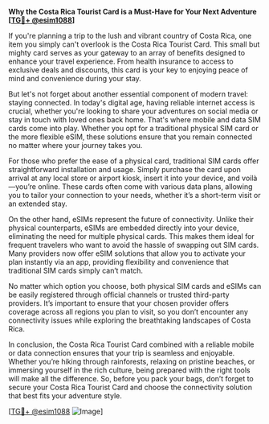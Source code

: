 **Why the Costa Rica Tourist Card is a Must-Have for Your Next Adventure [[TG💪+ @esim1088](https://t.me/s/esim1088)]**

If you're planning a trip to the lush and vibrant country of Costa Rica, one item you simply can't overlook is the Costa Rica Tourist Card. This small but mighty card serves as your gateway to an array of benefits designed to enhance your travel experience. From health insurance to access to exclusive deals and discounts, this card is your key to enjoying peace of mind and convenience during your stay.

But let's not forget about another essential component of modern travel: staying connected. In today's digital age, having reliable internet access is crucial, whether you're looking to share your adventures on social media or stay in touch with loved ones back home. That's where mobile and data SIM cards come into play. Whether you opt for a traditional physical SIM card or the more flexible eSIM, these solutions ensure that you remain connected no matter where your journey takes you.

For those who prefer the ease of a physical card, traditional SIM cards offer straightforward installation and usage. Simply purchase the card upon arrival at any local store or airport kiosk, insert it into your device, and voilà—you’re online. These cards often come with various data plans, allowing you to tailor your connection to your needs, whether it’s a short-term visit or an extended stay.

On the other hand, eSIMs represent the future of connectivity. Unlike their physical counterparts, eSIMs are embedded directly into your device, eliminating the need for multiple physical cards. This makes them ideal for frequent travelers who want to avoid the hassle of swapping out SIM cards. Many providers now offer eSIM solutions that allow you to activate your plan instantly via an app, providing flexibility and convenience that traditional SIM cards simply can’t match.

No matter which option you choose, both physical SIM cards and eSIMs can be easily registered through official channels or trusted third-party providers. It’s important to ensure that your chosen provider offers coverage across all regions you plan to visit, so you don’t encounter any connectivity issues while exploring the breathtaking landscapes of Costa Rica.

In conclusion, the Costa Rica Tourist Card combined with a reliable mobile or data connection ensures that your trip is seamless and enjoyable. Whether you’re hiking through rainforests, relaxing on pristine beaches, or immersing yourself in the rich culture, being prepared with the right tools will make all the difference. So, before you pack your bags, don’t forget to secure your Costa Rica Tourist Card and choose the connectivity solution that best fits your adventure style.

[[TG💪+ @esim1088](https://t.me/s/esim1088) ![Image](https://i.postimg.cc/Y0z9fWf4/image.png)]